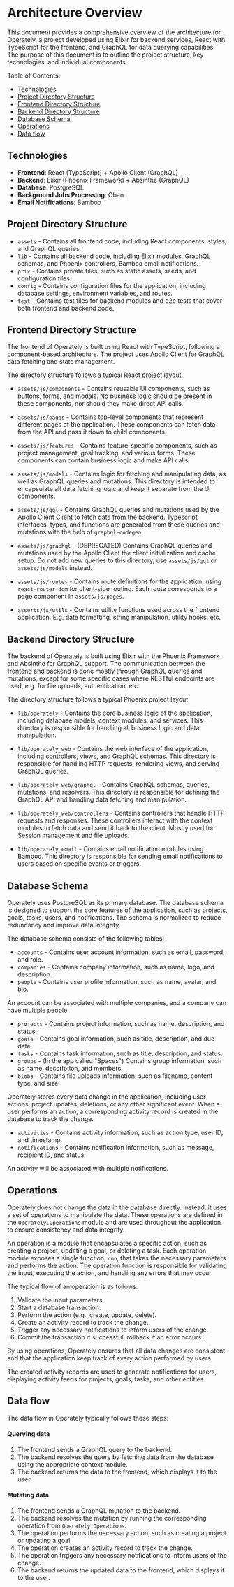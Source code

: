 # Architecture Overview

This document provides a comprehensive overview of the architecture for Operately, a project 
developed using Elixir for backend services, React with TypeScript for the frontend, and GraphQL
for data querying capabilities. The purpose of this document is to outline the project 
structure, key technologies, and individual components.

Table of Contents:

- [Technologies](#technologies)
- [Project Directory Structure](#project-directory-structure)
- [Frontend Directory Structure](#frontend-directory-structure)
- [Backend Directory Structure](#backend-directory-structure)
- [Database Schema](#database-schema)
- [Operations](#operations)
- [Data flow](#data-flow)

## Technologies

- **Frontend**: React (TypeScript) + Apollo Client (GraphQL)
- **Backend**: Elixir (Phoenix Framework) + Absinthe (GraphQL)
- **Database**: PostgreSQL
- **Background Jobs Processing**: Oban
- **Email Notifications**: Bamboo

## Project Directory Structure

- `assets` - Contains all frontend code, including React components, styles, and GraphQL queries.
- `lib` - Contains all backend code, including Elixir modules, GraphQL schemas, and Phoenix controllers, Bamboo email notifications.
- `priv` - Contains private files, such as static assets, seeds, and configuration files.
- `config` - Contains configuration files for the application, including database settings, environment variables, and routes.
- `test` - Contains test files for backend modules and e2e tests that cover both frontend and backend code.

## Frontend Directory Structure

The frontend of Operately is built using React with TypeScript, following a component-based
architecture. The project uses Apollo Client for GraphQL data fetching and state management.

The directory structure follows a typical React project layout:

- `assets/js/components` - Contains reusable UI components, such as buttons,
  forms, and modals. No business logic should be present in these components, nor
  should they make direct API calls.

- `assets/js/pages` - Contains top-level components that represent different pages
  of the application. These components can fetch data from the API and pass it down
  to child components.

- `assets/js/features` - Contains feature-specific components, such as project
  management, goal tracking, and various forms. These components can contain
  business logic and make API calls.

- `assets/js/models` - Contains logic for fetching and manipulating data, as well as
  GraphQL queries and mutations. This directory is intended to encapsulate all data
  fetching logic and keep it separate from the UI components.

- `assets/js/gql` - Contains GraphQL queries and mutations used by the Apollo Client
  Client to fetch data from the backend. Typescript interfaces, types, and functions
  are generated from these queries and mutations with the help of `graphql-codegen`.

- `assets/js/graphql` - (DEPRECATED) Contains GraphQL queries and mutations used by 
  the Apollo Client the client initialization and cache setup. Do not add new queries
  to this directory, use `assets/js/gql` or `assets/js/models` instead.

- `assets/js/routes` - Contains route definitions for the application, using `react-router-dom`
  for client-side routing. Each route corresponds to a page component in `assets/js/pages`.

- `asserts/js/utils` - Contains utility functions used across the frontend application. E.g. 
  date formatting, string manipulation, utility hooks, etc.

## Backend Directory Structure

The backend of Operately is built using Elixir with the Phoenix Framework and Absinthe for
GraphQL support. The communication between the frontend and backend is done mostly through
GraphQL queries and mutations, except for some specific cases where RESTful endpoints are used,
e.g. for file uploads, authentication, etc.

The directory structure follows a typical Phoenix project layout:

- `lib/operately` - Contains the core business logic of the application, including
  database models, context modules, and services. This directory is responsible for
  handling all business logic and data manipulation.

- `lib/operately_web` - Contains the web interface of the application, including
  controllers, views, and GraphQL schemas. This directory is responsible for
  handling HTTP requests, rendering views, and serving GraphQL queries.

- `lib/operately_web/graphql` - Contains GraphQL schemas, queries, mutations, and
  resolvers. This directory is responsible for defining the GraphQL API and
  handling data fetching and manipulation.

- `lib/operately_web/controllers` - Contains controllers that handle HTTP requests
  and responses. These controllers interact with the context modules to fetch data
  and send it back to the client. Mostly used for Session management and file uploads.

- `lib/operately_email` - Contains email notification modules using Bamboo. This directory
  is responsible for sending email notifications to users based on specific events or triggers.

## Database Schema

Operately uses PostgreSQL as its primary database. The database schema is designed to
support the core features of the application, such as projects, goals, tasks, users,
and notifications. The schema is normalized to reduce redundancy and improve data integrity.

The database schema consists of the following tables:

- `accounts` - Contains user account information, such as email, password, and role.
- `companies` - Contains company information, such as name, logo, and description.
- `people` - Contains user profile information, such as name, avatar, and bio.

An account can be associated with multiple companies, and a company can have multiple people.

- `projects` - Contains project information, such as name, description, and status.
- `goals` - Contains goal information, such as title, description, and due date.
- `tasks` - Contains task information, such as title, description, and status.
- `groups` - (In the app called "Spaces") Contains group information, such as name, description, and members.
- `blobs` - Contains file uploads information, such as filename, content type, and size.

Operately stores every data change in the application, including user actions, project updates, deletions, or
any other significant event. When a user performs an action, a corresponding activity record is created in the
database to track the change.

- `activities` - Contains activity information, such as action type, user ID, and timestamp.
- `notifications` - Contains notification information, such as message, recipient ID, and status.

An activity will be associated with multiple notifications.

## Operations

Operately does not change the data in the database directly. Instead, it uses a set of operations
to manipulate the data. These operations are defined in the `Operately.Operations` module and are
used throughout the application to ensure consistency and data integrity.

An operation is a module that encapsulates a specific action, such as creating a project, updating
a goal, or deleting a task. Each operation module exposes a single function, `run`, that takes the
necessary parameters and performs the action. The operation function is responsible for validating
the input, executing the action, and handling any errors that may occur.

The typical flow of an operation is as follows:

1. Validate the input parameters.
2. Start a database transaction.
3. Perform the action (e.g., create, update, delete).
4. Create an activity record to track the change.
5. Trigger any necessary notifications to inform users of the change.
6. Commit the transaction if successful, rollback if an error occurs.

By using operations, Operately ensures that all data changes are consistent and that the application
keep track of every action performed by users.

The created activity records are used to generate notifications for users, displaying activity feeds
for projects, goals, tasks, and other entities.

## Data flow

The data flow in Operately typically follows these steps:

#### Querying data

1. The frontend sends a GraphQL query to the backend.
2. The backend resolves the query by fetching data from the database using the appropriate context module.
3. The backend returns the data to the frontend, which displays it to the user.

#### Mutating data

1. The frontend sends a GraphQL mutation to the backend.
2. The backend resolves the mutation by running the corresponding operation from `Operately.Operations`.
3. The operation performs the necessary action, such as creating a project or updating a goal.
4. The operation creates an activity record to track the change.
5. The operation triggers any necessary notifications to inform users of the change.
6. The backend returns the updated data to the frontend, which displays it to the user.
